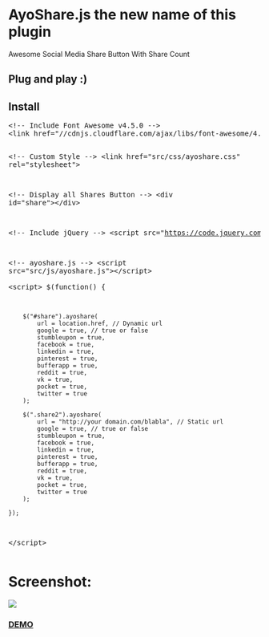 AyoShare.js the new name of this plugin
=======================================

Awesome Social Media Share Button With Share Count

<h2>Plug and play :)</h2>

<h2>Install</h2>
<pre>&lt;!-- Include Font Awesome v4.5.0 --&gt;
&lt;link href="//cdnjs.cloudflare.com/ajax/libs/font-awesome/4.5.0/css/font-awesome.min.css" rel="stylesheet"&gt;

&lt;!-- Custom Style --&gt;
&lt;link href="src/css/ayoshare.css" rel="stylesheet"&gt;
    
&lt;!-- Display all Shares Button --&gt;
&lt;div id="share"&gt;&lt;/div&gt;

&lt;!-- Include jQuery --&gt;
&lt;script src="https://code.jquery.com/jquery-2.1.3.min.js"&gt;&lt;/script&gt;

&lt;!-- ayoshare.js --&gt;
&lt;script src="src/js/ayoshare.js"&gt;&lt;/script&gt;        
&lt;script&gt;
    $(function() {
    
		$("#share").ayoshare(
			url = location.href, // Dynamic url	
			google = true, // true or false
			stumbleupon = true,
			facebook = true,
			linkedin = true,
			pinterest = true,
			bufferapp = true,
			reddit = true,
			vk = true,
			pocket = true,
			twitter = true
		);
		
		$(".share2").ayoshare(
			url = "http://your domain.com/blabla", // Static url
			google = true, // true or false
			stumbleupon = true,
			facebook = true,
			linkedin = true,
			pinterest = true,
			bufferapp = true,
			reddit = true,
			vk = true,
			pocket = true,
			twitter = true
		);
		
	});
&lt;/script&gt;</pre>
<h1>Screenshot:</h1>
<img src="https://1.bp.blogspot.com/-3HZwy8Z-9tw/VrY0eRGxQMI/AAAAAAAABnM/o4W3sPPIJjo/s1600/sdsdssssssssss1.jpg">

<h3><a href="http://ibacor.com/demo/jquery-awesome-sosmed-share-button/">DEMO</a></h3>
